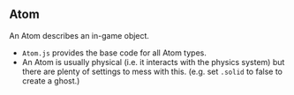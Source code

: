 ## Atom

An Atom describes an in-game object.

- `Atom.js` provides the base code for all Atom types.
- An Atom is usually physical (i.e. it interacts with the physics system) but
  there are plenty of settings to mess with this. (e.g. set `.solid` to false
  to create a ghost.)
